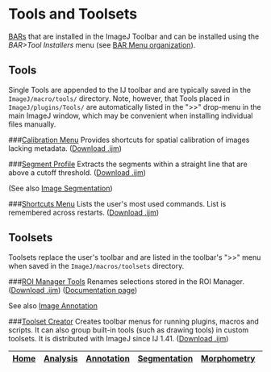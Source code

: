 # Tools and Toolsets
[BARs][Home] that are installed in the ImageJ Toolbar and can be installed using the _BAR>Tool Installers_ menu (see [BAR Menu organization](../BAR/README.md#bar-menu)). 

## Tools
Single Tools are appended to the IJ toolbar and are typically saved in the `ImageJ/macro/tools/` directory. Note, however, that Tools placed in `ImageJ/plugins/Tools/` are automatically listed in the ">>" drop-menu in the main ImageJ window, which may be convenient when installing individual files manually.

###[Calibration Menu](./Calibration_Menu.ijm)
   Provides shortcuts for spatial calibration of images lacking metadata.
   ([Download .ijm](./Calibration_Menu.ijm?raw=true))


###[Segment Profile](./Segment_Profile.ijm)<a name="segment-profile-tool"></a>
   Extracts the segments within a straight line that are above a cutoff threshold.
   ([Download .ijm](./Segment_Profile.ijm?raw=true))

   (See also [Image Segmentation](../Segmentation/README.md#segmentation))


###[Shortcuts Menu](./Shortcuts_Menu.ijm)
   Lists the user's most used commands. List is remembered across restarts.
   ([Download .ijm](./Shortcuts_Menu.ijm?raw=true))


## Toolsets
Toolsets replace the user's toolbar and are listed in the toolbar's ">>" menu when saved in the `ImageJ/macros/toolsets` directory.

###[ROI Manager Tools](./Toolsets/ROI%20Manager%20Tools.ijm)
   Renames selections stored in the ROI Manager.
   ([Download .ijm](./Toolsets/ROI%20Manager%20Tools.ijm?raw=true))
   ([Documentation page](http://imagej.net/plugins/roi-manager-tools))

   See also [Image Annotation](../Annotation/README.md#annotation)


###[Toolset Creator](./Toolsets/Toolset%20Creator.ijm)
   Creates toolbar menus for running plugins, macros and scripts. It can also group
   built-in tools (such as drawing tools) in custom toolsets. It is distributed with ImageJ
   since IJ 1.41.
   ([Download .ijm](./Toolsets/Toolset%20Creator.ijm?raw=true))




| [Home] | [Analysis] | [Annotation] | [Segmentation] | [Morphometry] | [Plugins] | [Snippets] | [Fiji][Fiji documentation] |
|:------:|:----------:|:------------:|:--------------:|:-------------:|:---------:|:----------:|:--------------------------:|


[Home]: https://github.com/tferr/Scripts#ij-bar
[Analysis]: https://github.com/tferr/Scripts/tree/master/Data_Analysis#analysis
[Annotation]: https://github.com/tferr/Scripts/tree/master/Annotation#annotation
[Segmentation]: https://github.com/tferr/Scripts/tree/master/Segmentation#segmentation
[Morphometry]: https://github.com/tferr/Scripts/tree/master/Morphometry#morphometry
[Tools]: https://github.com/tferr/Scripts/tree/master/Tools#tools-and-toolsets
[Plugins]: https://github.com/tferr/Scripts/tree/master/BAR#bar-plugins
[Snippets]: https://github.com/tferr/Scripts/tree/master/Snippets#snippets
[Fiji documentation]: http://fiji.sc/BAR
